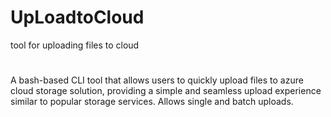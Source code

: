 # UpLoadtoCloud
tool for uploading files to cloud 
# 
A bash-based CLI tool that allows users to quickly upload files to azure cloud storage solution, providing a simple and seamless upload experience similar to popular storage services.
Allows single and batch uploads.
